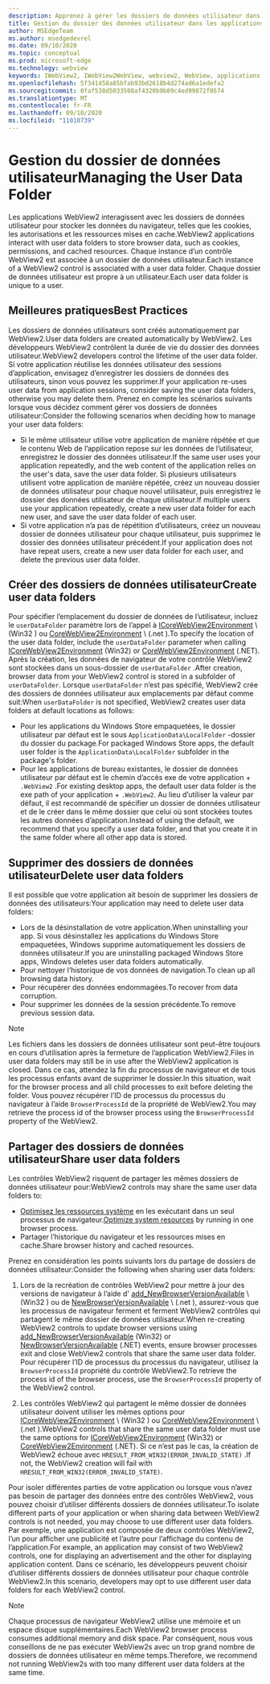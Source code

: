 ```yaml
---
description: Apprenez à gérer les dossiers de données utilisateur dans les applications WebView2
title: Gestion du dossier des données utilisateur dans les applications WebView2.
author: MSEdgeTeam
ms.author: msedgedevrel
ms.date: 09/10/2020
ms.topic: conceptual
ms.prod: microsoft-edge
ms.technology: webview
keywords: IWebView2, IWebView2WebView, webview2, WebView, applications Win32, Win32, Edge, ICoreWebView2, ICoreWebView2Host, contrôle de navigateur, html Edge, dossier de données utilisateur
ms.openlocfilehash: 5f341458a85bfab93bd2618b4d274ad6a1edefa2
ms.sourcegitcommit: 0faf538d5033508af4320b9b89c4ed99872f0574
ms.translationtype: MT
ms.contentlocale: fr-FR
ms.lasthandoff: 09/10/2020
ms.locfileid: "11010739"
---
```

# <span data-ttu-id="a94b7-104">Gestion du dossier de données utilisateur</span><span class="sxs-lookup"><span data-stu-id="a94b7-104">Managing the User Data Folder</span></span>  

<span data-ttu-id="a94b7-105">Les applications WebView2 interagissent avec les dossiers de données utilisateur pour stocker les données du navigateur, telles que les cookies, les autorisations et les ressources mises en cache.</span><span class="sxs-lookup"><span data-stu-id="a94b7-105">WebView2 applications interact with user data folders to store browser data, such as cookies, permissions, and cached resources.</span></span>  <span data-ttu-id="a94b7-106">Chaque instance d’un contrôle WebView2 est associée à un dossier de données utilisateur.</span><span class="sxs-lookup"><span data-stu-id="a94b7-106">Each instance of a WebView2 control is associated with a user data folder.</span></span>  <span data-ttu-id="a94b7-107">Chaque dossier de données utilisateur est propre à un utilisateur.</span><span class="sxs-lookup"><span data-stu-id="a94b7-107">Each user data folder is unique to a user.</span></span>  

## <span data-ttu-id="a94b7-108">Meilleures pratiques</span><span class="sxs-lookup"><span data-stu-id="a94b7-108">Best Practices</span></span>  

<span data-ttu-id="a94b7-109">Les dossiers de données utilisateurs sont créés automatiquement par WebView2.</span><span class="sxs-lookup"><span data-stu-id="a94b7-109">User data folders are created automatically by WebView2.</span></span>  <span data-ttu-id="a94b7-110">Les développeurs WebView2 contrôlent la durée de vie du dossier des données utilisateur.</span><span class="sxs-lookup"><span data-stu-id="a94b7-110">WebView2 developers control the lifetime of the user data folder.</span></span>  <span data-ttu-id="a94b7-111">Si votre application réutilise les données utilisateur des sessions d’application, envisagez d’enregistrer les dossiers de données des utilisateurs, sinon vous pouvez les supprimer.</span><span class="sxs-lookup"><span data-stu-id="a94b7-111">If your application re-uses user data from application sessions, consider saving the user data folders, otherwise you may delete them.</span></span>  <span data-ttu-id="a94b7-112">Prenez en compte les scénarios suivants lorsque vous décidez comment gérer vos dossiers de données utilisateur:</span><span class="sxs-lookup"><span data-stu-id="a94b7-112">Consider the following scenarios when deciding how to manage your user data folders:</span></span>  

*   <span data-ttu-id="a94b7-113">Si le même utilisateur utilise votre application de manière répétée et que le contenu Web de l’application repose sur les données de l’utilisateur, enregistrez le dossier des données utilisateur.</span><span class="sxs-lookup"><span data-stu-id="a94b7-113">If the same user uses your application repeatedly, and the web content of the application relies on the user's data, save the user data folder.</span></span>  <span data-ttu-id="a94b7-114">Si plusieurs utilisateurs utilisent votre application de manière répétée, créez un nouveau dossier de données utilisateur pour chaque nouvel utilisateur, puis enregistrez le dossier des données utilisateur de chaque utilisateur.</span><span class="sxs-lookup"><span data-stu-id="a94b7-114">If multiple users use your application repeatedly, create a new user data folder for each new user, and save the user data folder of each user.</span></span>
*   <span data-ttu-id="a94b7-115">Si votre application n’a pas de répétition d’utilisateurs, créez un nouveau dossier de données utilisateur pour chaque utilisateur, puis supprimez le dossier des données utilisateur précédent.</span><span class="sxs-lookup"><span data-stu-id="a94b7-115">If your application does not have repeat users, create a new user data folder for each user, and delete the previous user data folder.</span></span>  

## <span data-ttu-id="a94b7-116">Créer des dossiers de données utilisateur</span><span class="sxs-lookup"><span data-stu-id="a94b7-116">Create user data folders</span></span>  

<span data-ttu-id="a94b7-117">Pour spécifier l’emplacement du dossier de données de l’utilisateur, incluez le `userDataFolder` paramètre lors de l’appel à [ICoreWebView2Environment](../reference/win32/0-9-622/icorewebview2environment.md) \ (Win32 \) ou [CoreWebView2Environment](../reference/dotnet/0-9-628/microsoft-web-webview2-core-corewebview2environment.md) \ (.net \).</span><span class="sxs-lookup"><span data-stu-id="a94b7-117">To specify the location of the user data folder, include the `userDataFolder` parameter when calling [ICoreWebView2Environment](../reference/win32/0-9-622/icorewebview2environment.md) \(Win32\) or [CoreWebView2Environment](../reference/dotnet/0-9-628/microsoft-web-webview2-core-corewebview2environment.md) \(.NET\).</span></span>  <span data-ttu-id="a94b7-118">Après la création, les données de navigateur de votre contrôle WebView2 sont stockées dans un sous-dossier de `userDataFolder` .</span><span class="sxs-lookup"><span data-stu-id="a94b7-118">After creation, browser data from your WebView2 control is stored in a subfolder of `userDataFolder`.</span></span>  <span data-ttu-id="a94b7-119">Lorsque `userDataFolder` n’est pas spécifié, WebView2 crée des dossiers de données utilisateur aux emplacements par défaut comme suit:</span><span class="sxs-lookup"><span data-stu-id="a94b7-119">When `userDataFolder` is not specified, WebView2 creates user data folders at default locations as follows:</span></span>  

*   <span data-ttu-id="a94b7-120">Pour les applications du Windows Store empaquetées, le dossier utilisateur par défaut est le sous `ApplicationData\LocalFolder` -dossier du dossier du package.</span><span class="sxs-lookup"><span data-stu-id="a94b7-120">For packaged Windows Store apps, the default user folder is the `ApplicationData\LocalFolder` subfolder in the package's  folder.</span></span>  
*   <span data-ttu-id="a94b7-121">Pour les applications de bureau existantes, le dossier de données utilisateur par défaut est le chemin d’accès exe de votre application + `.WebView2` .</span><span class="sxs-lookup"><span data-stu-id="a94b7-121">For existing desktop apps, the default user data folder is the exe path of your application + `.WebView2`.</span></span>  <span data-ttu-id="a94b7-122">Au lieu d’utiliser la valeur par défaut, il est recommandé de spécifier un dossier de données utilisateur et de le créer dans le même dossier que celui où sont stockées toutes les autres données d’application.</span><span class="sxs-lookup"><span data-stu-id="a94b7-122">Instead of using the default, we recommend that you specify a user data folder, and that you create it in the same folder where all other app data is stored.</span></span>  

## <span data-ttu-id="a94b7-123">Supprimer des dossiers de données utilisateur</span><span class="sxs-lookup"><span data-stu-id="a94b7-123">Delete user data folders</span></span>  

<span data-ttu-id="a94b7-124">Il est possible que votre application ait besoin de supprimer les dossiers de données des utilisateurs:</span><span class="sxs-lookup"><span data-stu-id="a94b7-124">Your application may need to delete user data folders:</span></span>  

*   <span data-ttu-id="a94b7-125">Lors de la désinstallation de votre application.</span><span class="sxs-lookup"><span data-stu-id="a94b7-125">When uninstalling your app.</span></span>  <span data-ttu-id="a94b7-126">Si vous désinstallez les applications du Windows Store empaquetées, Windows supprime automatiquement les dossiers de données utilisateur.</span><span class="sxs-lookup"><span data-stu-id="a94b7-126">If you are uninstalling packaged Windows Store apps, Windows deletes user data folders automatically.</span></span>  
*   <span data-ttu-id="a94b7-127">Pour nettoyer l’historique de vos données de navigation.</span><span class="sxs-lookup"><span data-stu-id="a94b7-127">To clean up all browsing data history.</span></span>  
*   <span data-ttu-id="a94b7-128">Pour récupérer des données endommagées.</span><span class="sxs-lookup"><span data-stu-id="a94b7-128">To recover from data corruption.</span></span>  
*   <span data-ttu-id="a94b7-129">Pour supprimer les données de la session précédente.</span><span class="sxs-lookup"><span data-stu-id="a94b7-129">To remove previous session data.</span></span>  

> [!NOTE]
> <span data-ttu-id="a94b7-130">Les fichiers dans les dossiers de données utilisateur sont peut-être toujours en cours d’utilisation après la fermeture de l’application WebView2.</span><span class="sxs-lookup"><span data-stu-id="a94b7-130">Files in user data folders may still be in use after the WebView2 application is closed.</span></span>  <span data-ttu-id="a94b7-131">Dans ce cas, attendez la fin du processus de navigateur et de tous les processus enfants avant de supprimer le dossier.</span><span class="sxs-lookup"><span data-stu-id="a94b7-131">In this situation, wait for the browser process and all child processes to exit before deleting the folder.</span></span>  <span data-ttu-id="a94b7-132">Vous pouvez récupérer l’ID de processus du processus du navigateur à l’aide `BrowserProcessId` de la propriété de WebView2.</span><span class="sxs-lookup"><span data-stu-id="a94b7-132">You may retrieve the process id of the browser process using the `BrowserProcessId` property of the WebView2.</span></span>  

## <span data-ttu-id="a94b7-133">Partager des dossiers de données utilisateur</span><span class="sxs-lookup"><span data-stu-id="a94b7-133">Share user data folders</span></span>  

<span data-ttu-id="a94b7-134">Les contrôles WebView2 risquent de partager les mêmes dossiers de données utilisateur pour:</span><span class="sxs-lookup"><span data-stu-id="a94b7-134">WebView2 controls may share the same user data folders to:</span></span>  

*   <span data-ttu-id="a94b7-135">[Optimisez les ressources système](../concepts/process-model.md) en les exécutant dans un seul processus de navigateur.</span><span class="sxs-lookup"><span data-stu-id="a94b7-135">[Optimize system resources](../concepts/process-model.md) by running in one browser process.</span></span>  
*   <span data-ttu-id="a94b7-136">Partager l’historique du navigateur et les ressources mises en cache.</span><span class="sxs-lookup"><span data-stu-id="a94b7-136">Share browser history and cached resources.</span></span>  

<span data-ttu-id="a94b7-137">Prenez en considération les points suivants lors du partage de dossiers de données utilisateur:</span><span class="sxs-lookup"><span data-stu-id="a94b7-137">Consider the following when sharing user data folders:</span></span>  

1.  <span data-ttu-id="a94b7-138">Lors de la recréation de contrôles WebView2 pour mettre à jour des versions de navigateur à l’aide d' [add_NewBrowserVersionAvailable](../reference/win32/0-9-622/icorewebview2environment.md#add_newbrowserversionavailable) \ (Win32 \) ou de [NewBrowserVersionAvailable](../reference/dotnet/0-9-628/microsoft-web-webview2-core-corewebview2environment.md#newbrowserversionavailable) \ (.net \), assurez-vous que les processus de navigateur ferment et ferment WebView2 contrôles qui partagent le même dossier de données utilisateur.</span><span class="sxs-lookup"><span data-stu-id="a94b7-138">When re-creating WebView2 controls to update browser versions using [add_NewBrowserVersionAvailable](../reference/win32/0-9-622/icorewebview2environment.md#add_newbrowserversionavailable) \(Win32\) or [NewBrowserVersionAvailable](../reference/dotnet/0-9-628/microsoft-web-webview2-core-corewebview2environment.md#newbrowserversionavailable) \(.NET\) events, ensure browser processes exit and close WebView2 controls that share the same user data folder.</span></span>  <span data-ttu-id="a94b7-139">Pour récupérer l’ID de processus du processus du navigateur, utilisez la `BrowserProcessId` propriété du contrôle WebView2.</span><span class="sxs-lookup"><span data-stu-id="a94b7-139">To retrieve the process id of the browser process, use the `BrowserProcessId` property of the WebView2 control.</span></span>  

2.  <span data-ttu-id="a94b7-140">Les contrôles WebView2 qui partagent le même dossier de données utilisateur doivent utiliser les mêmes options pour [ICoreWebView2Environment](../reference/win32/0-9-622/icorewebview2environment.md) \ (Win32 \) ou [CoreWebView2Environment](../reference/dotnet/0-9-628/microsoft-web-webview2-core-corewebview2environment.md) \ (.net \).</span><span class="sxs-lookup"><span data-stu-id="a94b7-140">WebView2 controls that share the same user data folder must use the same options for [ICoreWebView2Environment](../reference/win32/0-9-622/icorewebview2environment.md) \(Win32\) or [CoreWebView2Environment](../reference/dotnet/0-9-628/microsoft-web-webview2-core-corewebview2environment.md) \(.NET\).</span></span>  <span data-ttu-id="a94b7-141">Si ce n’est pas le cas, la création de WebView2 échoue avec `HRESULT_FROM_WIN32(ERROR_INVALID_STATE)` .</span><span class="sxs-lookup"><span data-stu-id="a94b7-141">If not, the WebView2 creation will fail with `HRESULT_FROM_WIN32(ERROR_INVALID_STATE)`.</span></span>  

<span data-ttu-id="a94b7-142">Pour isoler différentes parties de votre application ou lorsque vous n’avez pas besoin de partager des données entre des contrôles WebView2, vous pouvez choisir d’utiliser différents dossiers de données utilisateur.</span><span class="sxs-lookup"><span data-stu-id="a94b7-142">To isolate different parts of your application or when sharing data between WebView2 controls is not needed, you may choose to use different user data folders.</span></span>  <span data-ttu-id="a94b7-143">Par exemple, une application est composée de deux contrôles WebView2, l’un pour afficher une publicité et l’autre pour l’affichage du contenu de l’application.</span><span class="sxs-lookup"><span data-stu-id="a94b7-143">For example, an application may consist of two WebView2 controls, one for displaying an advertisement and the other for displaying application content.</span></span>  <span data-ttu-id="a94b7-144">Dans ce scénario, les développeurs peuvent choisir d’utiliser différents dossiers de données utilisateur pour chaque contrôle WebView2.</span><span class="sxs-lookup"><span data-stu-id="a94b7-144">In this scenario, developers may opt to use different user data folders for each WebView2 control.</span></span>  

> [!NOTE]
> <span data-ttu-id="a94b7-145">Chaque processus de navigateur WebView2 utilise une mémoire et un espace disque supplémentaires.</span><span class="sxs-lookup"><span data-stu-id="a94b7-145">Each WebView2 browser process consumes additional memory and disk space.</span></span>  <span data-ttu-id="a94b7-146">Par conséquent, nous vous conseillons de ne pas exécuter WebView2s avec un trop grand nombre de dossiers de données utilisateur en même temps.</span><span class="sxs-lookup"><span data-stu-id="a94b7-146">Therefore, we recommend not running WebView2s with too many different user data folders at the same time.</span></span>  
